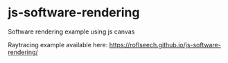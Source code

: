 # js-software-rendering
Software rendering example using js canvas

Raytracing example available here: https://roflseech.github.io/js-software-rendering/
